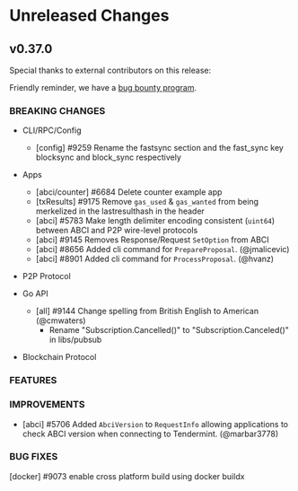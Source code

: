 # Unreleased Changes

## v0.37.0

Special thanks to external contributors on this release:

Friendly reminder, we have a [bug bounty program](https://hackerone.com/tendermint).

### BREAKING CHANGES

- CLI/RPC/Config

  - [config] \#9259 Rename the fastsync section and the fast_sync key blocksync and block_sync respectively

- Apps

  - [abci/counter] \#6684 Delete counter example app
  - [txResults] \#9175 Remove `gas_used` & `gas_wanted` from being merkelized in the lastresulthash in the header
  - [abci] \#5783 Make length delimiter encoding consistent (`uint64`) between ABCI and P2P wire-level protocols
  - [abci] \#9145 Removes Response/Request `SetOption` from ABCI
  - [abci] \#8656 Added cli command for `PrepareProposal`. (@jmalicevic)
  - [abci] \#8901 Added cli command for `ProcessProposal`. (@hvanz)

- P2P Protocol

- Go API

    - [all] \#9144 Change spelling from British English to American (@cmwaters)
        - Rename "Subscription.Cancelled()" to "Subscription.Canceled()" in libs/pubsub

- Blockchain Protocol

### FEATURES

### IMPROVEMENTS

- [abci] \#5706 Added `AbciVersion` to `RequestInfo` allowing applications to check ABCI version when connecting to Tendermint. (@marbar3778)

### BUG FIXES

[docker] \#9073 enable cross platform build using docker buildx
